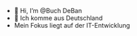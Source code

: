 - 👋 Hi, I’m @Buch DeBan
- 👀 Ich komme aus Deutschland
- Mein Fokus liegt auf der IT-Entwicklung

<!---
busde-ban/busde-ban is a ✨ special ✨ repository because its `README.md` (this file) appears on your GitHub profile.
You can click the Preview link to take a look at your changes。

buch means book，so this is a good name
--->
